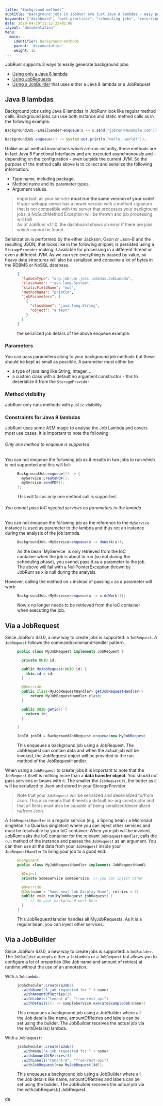 ```yaml
---
title: "Background methods"
subtitle: "Background jobs in JobRunr are just Java 8 lambdas - easy peasy!"
keywords: ["dashboard", "best practices", "scheduling jobs", "recurring jobs", "free job scheduler", "jobrunr dashboard", "java function as parameter", "java args"]
date: 2020-04-30T11:12:23+02:00
layout: "documentation"
menu: 
  main: 
    identifier: background-methods
    parent: 'documentation'
    weight: 15
---
```

JobRunr supports 3 ways to easily generate background jobs:

- [Using only a Java 8 lambda](#java-8-lambdas)
- [Using JobRequests](#via-a-jobrequest)
- [Using a JobBuilder](#via-a-jobbuilder) that uses either a Java 8 lambda or a JobRequest

## Java 8 lambdas
Background jobs using Java 8 lambdas in JobRunr look like regular method calls. Background jobs can use both instance and static method calls as in the following example.

```java
BackgroundJob.<EmailSender>enqueue(x -> x.send("jobrunr@example.com"));
```

```java
BackgroundJob.enqueue(() -> System.out.println("Hello, world!"));
```

Unlike usual method invocations which are run instantly, these methods are in fact Java 8 Functional Interfaces and are executed asynchronously and - depending on the configuration - even outside the current JVM. So the purpose of the method calls above is to collect and serialize the following information:

- Type name, including package.
- Method name and its parameter types.
- Argument values.

> Important: all your servers __must run the same version of your code__! If your webapp server has a newer version with a method signature that is not compatible with the server that processes your background jobs, a NoSuchMethod Exception will be thrown and job processing will fail! <br>As of JobRunr v1.1.0, the dashboard shows an error if there are jobs which cannot be found.

Serialization is performed by the either Jackson, Gson or Json-B and the resulting JSON, that looks like in the following snippet, is persisted using a `StorageProvider` making it available for processing in a different thread or even a different JVM. As we can see everything is passed by value, so heavy data structures will also be serialized and consume a lot of bytes in the RDBMS or NoSQL database.

<figure>

```json
{
  "lambdaType": "org.jobrunr.jobs.lambdas.JobLambda",
  "className": "java.lang.System",
  "staticFieldName": "out",
  "methodName": "println",
  "jobParameters": [
    {
      "className": "java.lang.String",
      "object": "a test"
    }
  ]
}
```
<figcaption>the serialized job details of the above enqueue example.</figcaption>
</figure>

### Parameters
You can pass parameters along to your background job methods but these should be kept as small as possible. A parameter must either be:
- a type of java.lang like String, Integer, ...
- a custom class with a default no argument constructor - this to deserialize it from the `StorageProvider`

### Method visibility
JobRunr only runs methods with `public` visibility.

### Constraints for Java 8 lambdas
JobRunr uses some ASM magic to analyse the Job Lambda and covers most use cases. It is important to note the following:

###### Only one method to enqueue is supported
You can not enqueue the following job as it results in two jobs to run which is not supported and this will fail:
<figure>

```java
BackgroundJob.enqueue(() -> {
  myService.createPDF();
  myService.sendPDF();
);
```
<figcaption>This will fail as only one method call is supported.</figcaption>
</figure>

###### You cannot pass IoC injected services as parameters to the lambda
You can not enqueue the following job as the reference to the `MyService` instance is used as parameter to the lambda and thus not an instance during the analysis of the job lambda.
<figure>

```java
BackgroundJob.<MyService>enqueue(x -> doWork(x));
```
<figcaption>As the bean `MyService` is only retrieved from the IoC container when the job is about to run (so not during the scheduling phase), you cannot pass it as a parameter to the job.<br/>The above will fail with a NullPointerException thrown by JobRunr as x is null during the analysis.</figcaption>
</figure>

However, calling the method on `x` instead of passing `x` as a parameter will work:

<figure>

```java
BackgroundJob.<MyService>enqueue(x -> x.doWork());
```
<figcaption>Now x no longer needs to be retrieved from the IoC container when executing the job.</figcaption>
</figure>


## Via a JobRequest

Since JobRunr 4.0.0, a new way to create jobs is supported: a `JobRequest`. A `JobRequest` follows the command/commandHandler pattern.
<figure>

```java
public class MyJobRequest implements JobRequest {

  private UUID id;

  public MyJobRequest(UUID id) {
    this.id = id;
  }

  @Override
  public Class<MyJobRequestHandler> getJobRequestHandler() {
      return MyJobRequestHandler.class;
  }

  public UUID getId() {
    return id;
  }

}

JobId jobId = BackgroundJobRequest.enqueue(new MyJobRequest(id));
```
<figcaption>This enqueues a background job using a JobRequest. The JobRequest can contain data and when the actual job will be invoked, the JobRequest object will be provided to the run method of the JobRequestHandler.</figcaption>
</figure>

When using a `JobRequest` to create jobs it is important to note that the `JobRequest` itself is nothing more than a __data transfer object__. You should not pass services or beans with it. The smaller the `JobRequest` is, the better as it will be serialized to Json and stored in your StorageProvider.

> Note that your `JobRequest` will be serialized and deserialized to/from Json. This also means that it needs a default no-arg constructor and that all fields must also be capable of being serialized/deserialized to/from Json.

A `JobRequestHandler` is a regular service (e.g. a Spring bean / a Micronaut singleton / a Quarkus singleton) where you can inject other services and must be resolvable by your IoC container. When your job will be invoked, JobRunr asks the IoC container for the relevant `JobRequestHandler`, calls the `run` method of the instance and passes the `JobRequest` as an argument. You can then use all the data from your `JobRequest` inside your `JobRequestHandler` to bring your job to a good end.

<figure>

```java
@Component
public class MyJobRequestHandler implements JobRequestHandler<MyJobRequest> {

  @Inject
  private SomeService someService; // you can inject other services (or constructor-injection)

  @Override
  @Job(name = "Some neat Job Display Name", retries = 2)
  public void run(MyJobRequest jobRequest) {
      // do your background work here
  }
}
```
<figcaption>This JobRequestHandler handles all MyJobRequests. As it is a regular bean, you can inject other services.</figcaption>
</figure>


## Via a JobBuilder

Since JobRunr 6.0.0, a new way to create jobs is supported: a `JobBuilder`. The `JobBuilder` accepts either a `JobLambda` or a `JobRequest` but allows you to configure a lot of properties (like Job name and amount of retries) at runtime without the use of an annotation.

With a `JobLambda`:

<figure>

```java
jobScheduler.create(aJob()
  .withName("A job requested for " + name)
  .withAmountOfRetries(3)
  .withLabels("tenant-A", "from-rest-api")
  .withDetails(() -> sampleService.executeExampleJob(name)));

```
<figcaption>This enqueues a background job using a JobBuilder where all the Job details like name, amountOfRetries and labels can be set using the builder. The JobBuilder receives the actual job via the withDetails() lambda.</figcaption>
</figure>

With a `JobRequest`:

<figure>

```java
jobScheduler.create(aJob()
  .withName("A job requested for " + name)
  .withAmountOfRetries(3)
  .withLabels("tenant-A", "from-rest-api")
  .withJobRequest(new MyJobRequest(id));

```
<figcaption>This enqueues a background job using a JobBuilder where all the Job details like name, amountOfRetries and labels can be set using the builder. The JobBuilder receives the actual job via the withJobRequest() JobRequest.</figcaption>
</figure>
da